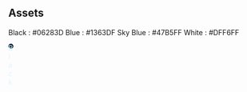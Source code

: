 ## Assets

Black : #06283D
Blue : #1363DF
Sky Blue : #47B5FF
White : #DFF6FF


<div style="width: 10px; height: 10px; border-radius: 50%; background:#06283D; color:#DFF6FF;">Black</div>
